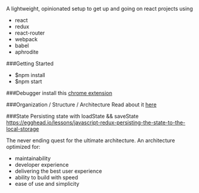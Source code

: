 A lightweight, opinionated setup to get up and going on react projects using
* react
* redux
* react-router
* webpack
* babel
* aphrodite


###Getting Started
* $npm install
* $npm start

###Debugger
install this [chrome extension](https://github.com/zalmoxisus/redux-devtools-extension)

###Organization / Structure / Architecture
Read about it [here](https://medium.com/maintainable-react-apps/react-apps-approaching-organization-structure-architecture-49a281bd97eb#.vgv99sw9m)

###State
Persisting state with loadState && saveState
https://egghead.io/lessons/javascript-redux-persisting-the-state-to-the-local-storage

The never ending quest for the ultimate architecture. An architecture optimized for:
- maintainability
- developer experience
- delivering the best user experience
- ability to build with speed
- ease of use and simplicity
